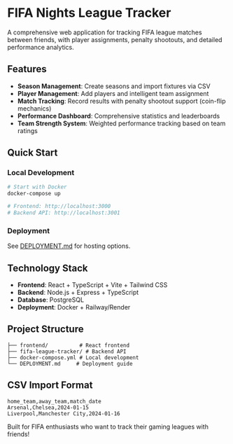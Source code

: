 # FIFA Nights League Tracker

A comprehensive web application for tracking FIFA league matches between friends, with player assignments, penalty shootouts, and detailed performance analytics.

## Features

- **Season Management**: Create seasons and import fixtures via CSV
- **Player Management**: Add players and intelligent team assignment
- **Match Tracking**: Record results with penalty shootout support (coin-flip mechanics)
- **Performance Dashboard**: Comprehensive statistics and leaderboards
- **Team Strength System**: Weighted performance tracking based on team ratings

## Quick Start

### Local Development
```bash
# Start with Docker
docker-compose up

# Frontend: http://localhost:3000
# Backend API: http://localhost:3001
```

### Deployment
See [DEPLOYMENT.md](./DEPLOYMENT.md) for hosting options.

## Technology Stack

- **Frontend**: React + TypeScript + Vite + Tailwind CSS
- **Backend**: Node.js + Express + TypeScript
- **Database**: PostgreSQL
- **Deployment**: Docker + Railway/Render

## Project Structure
```
├── frontend/          # React frontend
├── fifa-league-tracker/ # Backend API
├── docker-compose.yml # Local development
└── DEPLOYMENT.md     # Deployment guide
```

## CSV Import Format
```csv
home_team,away_team,match_date
Arsenal,Chelsea,2024-01-15
Liverpool,Manchester City,2024-01-16
```

Built for FIFA enthusiasts who want to track their gaming leagues with friends!